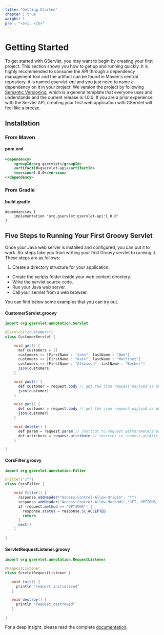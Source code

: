 ```yaml
---
title: "Getting Started"
chapter : true
weight: 1
pre : "<b>1. </b>"
---
```


# Getting Started

To get started with GServlet, you may want to begin by creating your first project. This section shows you how to get up and running quickly. It is highly recommended to consume the API through a dependency management tool and the artifact can be found in Maven's central repository. it is named _gservlet-api_ and you just need to name a dependency on it in your project. We version the project by following [Semantic Versioning](https://semver.org), which is a general template that everyone uses and understands and the current release is 1.0.0.
If you are a prior experience with the Servlet API, creating your first web application with GServlet will feel like a breeze.  

## Installation

### From Maven

#### pom.xml

```xml
<dependency>
	<groupId>org.gservlet</groupId>
	<artifactId>gservlet-api</artifactId>
	<version>1.0.0</version>
</dependency>
```

### From Gradle

#### build.gradle

```
dependencies {
    implementation 'org.gservlet:gservlet-api:1.0.0'
}
```

## Five Steps to Running Your First Groovy Servlet

Once your Java web server is installed and configured, you can put it to work. Six steps take you from writing your first Groovy servlet to running it. These steps are as follows:

1. Create a directory structure for your application.
* Create the scripts folder inside your web content directory.
* Write the servlet source code. 
* Run your Java web server.
* Call your servlet from a web browser.


You can find below some examples that you can try out. 
    
#### CustomerServlet.groovy

``` java
import org.gservlet.annotation.Servlet

@Servlet("/customers")
class CustomerServlet {

    void get() {
      def customers = []
      customers << [FirstName : "John", lastName : "Doe"]
      customers << [FirstName : "Kate", lastName : "Martinez"]
      customers << [FirstName : "Allisson", lastName : "Becker"]
      json(customers)
    }

    void post() {
      def customer = request.body // get the json request payload as object
      json(customer)
    }

    void put() {
      def customer = request.body // get the json request payload as object
      json(customer)
    }

    void delete() {
      def param = request.param // shortcut to request.getParameter("param")
      def attribute = request.attribute // shortcut to request.getAttribute("attribute")
    }

}
```

#### CorsFilter.groovy

``` java
import org.gservlet.annotation.Filter

@Filter("/*")
class CorsFilter {

    void filter() {
      response.addHeader("Access-Control-Allow-Origin", "*")
      response.addHeader("Access-Control-Allow-Methods","GET, OPTIONS, HEAD, PUT, POST, DELETE")
      if (request.method == "OPTIONS") {
        response.status = response.SC_ACCEPTED
        return
      }
      next()
    }

}
```

#### ServletRequestListener.groovy

``` java 
import org.gservlet.annotation.RequestListener

@RequestListener
class ServletRequestListener {

   void init() {
     println "request initialized"
   }

   void destroy() {
     println "request destroyed"
   }

}
```

For a deep insight, please read the complete [documentation](/documentation). 